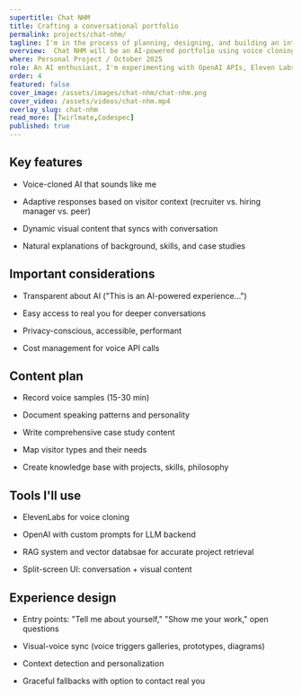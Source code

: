 ```yaml
---
supertitle: Chat NHM
title: Crafting a conversational portfolio
permalink: projects/chat-nhm/
tagline: I'm in the process of planning, designing, and building an interactive portfolio experience where reviewers will converse with a voice clone of myself to learn about my skills and experience.
overview:  Chat NHM will be an AI-powered portfolio using voice cloning to create personalized, interactive experiences for hiring managers and collaborators.
where: Personal Project / October 2025
role: An AI enthusiast, I'm experimenting with OpenAI APIs, Eleven Labs voice cloning, and best practices for designing AI-driven experiences.
order: 4
featured: false
cover_image: /assets/images/chat-nhm/chat-nhm.png
cover_video: /assets/videos/chat-nhm.mp4
overlay_slug: chat-nhm
read_more: [Twirlmate,Codespec]
published: true
---
```


<div class="responsive-margin-bottom">
  <h2 data-sidebar>Key features</h2>
  <ul>
    <li><p class="my-0">Voice-cloned AI that sounds like me</p></li>
    <li><p class="my-0">Adaptive responses based on visitor context (recruiter vs. hiring manager vs. peer)</p></li>
    <li><p class="my-0">Dynamic visual content that syncs with conversation</p></li>
    <li><p class="my-0">Natural explanations of background, skills, and case studies</p></li>
  </ul>
</div>

<div class="responsive-margin-bottom">
  <h2 data-sidebar>Important considerations</h2>
  <ul>
    <li><p class="my-0">Transparent about AI ("This is an AI-powered experience...")</p></li>
    <li><p class="my-0">Easy access to real you for deeper conversations</p></li>
    <li><p class="my-0">Privacy-conscious, accessible, performant</p></li>
    <li><p class="my-0">Cost management for voice API calls</p></li>
  </ul>
</div>

<div class="responsive-margin-bottom">
  <h2 data-sidebar>Content plan</h2>
  <ul>
    <li><p class="my-0">Record voice samples (15-30 min)</p></li>
    <li><p class="my-0">Document speaking patterns and personality</p></li>
    <li><p class="my-0">Write comprehensive case study content</p></li>
    <li><p class="my-0">Map visitor types and their needs</p></li>
    <li><p class="my-0">Create knowledge base with projects, skills, philosophy</p></li>
  </ul>
</div>

<div class="responsive-margin-bottom">
  <h2 data-sidebar>Tools I'll use</h2>
  <ul>
    <li><p class="my-0">ElevenLabs for voice cloning</p></li>
    <li><p class="my-0">OpenAI with custom prompts for LLM backend</p></li>
    <li><p class="my-0">RAG system and vector databsae for accurate project retrieval</p></li>
    <li><p class="my-0">Split-screen UI: conversation + visual content</p></li>
  </ul>
</div>

<div class="responsive-margin-bottom">
  <h2 data-sidebar>Experience design</h2>
  <ul>
    <li><p class="my-0">Entry points: "Tell me about yourself," "Show me your work," open questions</p></li>
    <li><p class="my-0">Visual-voice sync (voice triggers galleries, prototypes, diagrams)</p></li>
    <li><p class="my-0">Context detection and personalization</p></li>
    <li><p class="my-0">Graceful fallbacks with option to contact real you</p></li>
  </ul>
</div>
